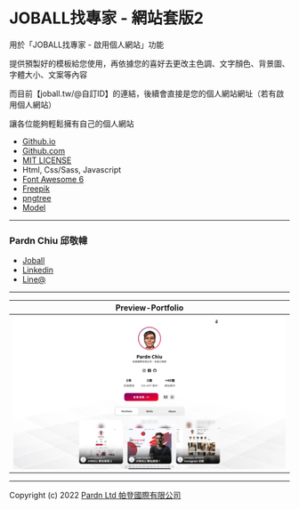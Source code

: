 # JOBALL找專家 - 網站套版2

用於「JOBALL找專家 - 啟用個人網站」功能

提供預製好的模板給您使用，再依據您的喜好去更改主色調、文字顏色、背景圖、字體大小、文案等內容

而目前【joball.tw/@自訂ID】的連結，後續會直接是您的個人網站網址（若有啟用個人網站）

讓各位能夠輕鬆擁有自己的個人網站

- [Github.io](https://pardnchiu.github.io/joball-template-2/)
- [Github.com](https://github.com/pardnchiu/joball-template-2/)
- [MIT LICENSE](./LICENSE)
- Html, Css/Sass, Javascript
- [Font Awesome 6](https://fontawesome.com/v6/search)
- [Freepik](https://www.freepik.com)
- [pngtree](https://.pngtree.com/free-backgrounds)
- [Model](https://www.youtube.com/watch?v=mq0xJxOTiYo)

***

### Pardn Chiu 邱敬幃

- [Joball](https://joball.tw/@pardnltd)
- [Linkedin](https://www.linkedin.com/in/pardnchiu/)
- [Line@](http://lin.ee/Gtcb5kc)

***

| Preview-Portfolio |
|---|
| ![JOBALL Template 網站套版 2 作品頁 預覽](./preview/portfolio.png) |

***

Copyright (c) 2022 [Pardn Ltd 帕登國際有限公司](https://joball.tw/@pardnltd)
